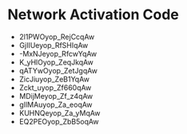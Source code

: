 # Network Activation Code
* 2l1PWOyop_RejCcqAw
* GjIIUeyop_RfSHIqAw
* -MxNJeyop_RfcwYqAw
* K_yHlOyop_ZeqJkqAw
* qATYwOyop_ZetJgqAw
* ZicJiuyop_ZeB1YqAw
* Zckt_uyop_Zf660qAw
* MDijMeyop_Zf_z4qAw
* gIlMAuyop_Za_eoqAw
* KUHNQeyop_Za_yMqAw
* EQ2PEOyop_ZbB5oqAw